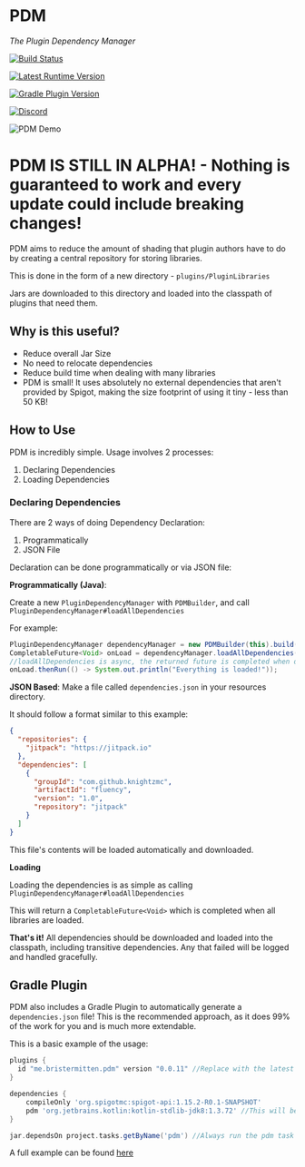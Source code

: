 # PDM
*The Plugin Dependency Manager*

[![Build Status](https://travis-ci.org/knightzmc/pdm.svg?branch=master)](https://travis-ci.org/knightzmc/pdm)

[![Latest Runtime Version](https://img.shields.io/maven-metadata/v?color=blue&label=PDM%20Runtime&metadataUrl=https%3A%2F%2Frepo.bristermitten.me%2Frepository%2Fmaven-public%2Fme%2Fbristermitten%2Fpdm%2Fmaven-metadata.xml)](https://repo.bristermitten.me/#browse/browse:maven-releases:me%2Fbristermitten%2Fpdm)

[![Gradle Plugin Version](https://img.shields.io/maven-metadata/v?color=blue&label=Gradle%20%20Plugin&metadataUrl=https%3A%2F%2Fplugins.gradle.org%2Fm2%2Fme%2Fbristermitten%2Fpdm-gradle%2Fmaven-metadata.xml)](https://plugins.gradle.org/plugin/me.bristermitten.pdm)

[![Discord](https://img.shields.io/discord/728307032440176762?color=purple&label=Chat%20%2F%20Support)](https://discord.gg/ZtwmaCV)

![PDM Demo](https://img.bristermitten.me/nMpAG5yZQ2.gif)


# **PDM IS STILL IN ALPHA!** - Nothing is guaranteed to work and every update could include breaking changes!

PDM aims to reduce the amount of shading that plugin authors have to do
by creating a central repository for storing libraries.

This is done in the form of a new directory - `plugins/PluginLibraries`

Jars are downloaded to this directory and loaded into the classpath of plugins that need them.

## Why is this useful?

* Reduce overall Jar Size 
* No need to relocate dependencies
* Reduce build time when dealing with many libraries
* PDM is small! It uses absolutely no external dependencies that 
aren't provided by Spigot, making the size footprint of using it tiny - less than 50 KB!

## How to Use 

PDM is incredibly simple. Usage involves 2 processes: 

1. Declaring Dependencies
2. Loading Dependencies

### Declaring Dependencies

There are 2 ways of doing Dependency Declaration:
1. Programmatically
2. JSON File

Declaration can be done programmatically or via JSON file: 

**Programmatically (Java)**:

Create a new `PluginDependencyManager` with `PDMBuilder`, and call `PluginDependencyManager#loadAllDependencies`

For example: 
```java
PluginDependencyManager dependencyManager = new PDMBuilder(this).build();
CompletableFuture<Void> onLoad = dependencyManager.loadAllDependencies();
//loadAllDependencies is async, the returned future is completed when downloading and loading completes
onLoad.thenRun(() -> System.out.println("Everything is loaded!"));
```

**JSON Based**:
Make a file called `dependencies.json` in your resources directory.

It should follow a format similar to this example: 

```json
{
  "repositories": {
    "jitpack": "https://jitpack.io"
  },
  "dependencies": [
    {
      "groupId": "com.github.knightzmc",
      "artifactId": "fluency",
      "version": "1.0",
      "repository": "jitpack"
    }
  ]
}
```

This file's contents will be loaded automatically and downloaded.


**Loading**

Loading the dependencies is as simple as calling `PluginDependencyManager#loadAllDependencies`

This will return a `CompletableFuture<Void>` which is completed when all libraries are loaded.

**That's it!** All dependencies should be downloaded and loaded into the classpath,
including transitive dependencies. Any that failed will be logged and handled gracefully.


## Gradle Plugin

PDM also includes a Gradle Plugin to automatically generate a `dependencies.json` file!
This is the recommended approach, as it does 99% of the work for you and is much more extendable.

This is a basic example of the usage:

```gradle
plugins {
  id "me.bristermitten.pdm" version "0.0.11" //Replace with the latest version 
}

dependencies {
    compileOnly 'org.spigotmc:spigot-api:1.15.2-R0.1-SNAPSHOT'
    pdm 'org.jetbrains.kotlin:kotlin-stdlib-jdk8:1.3.72' //This will be added to the dependencies.json
}

jar.dependsOn project.tasks.getByName('pdm') //Always run the pdm task when we build. Alternatively, just run [gradle pdm build]
```

A full example can be found [here](/example)
